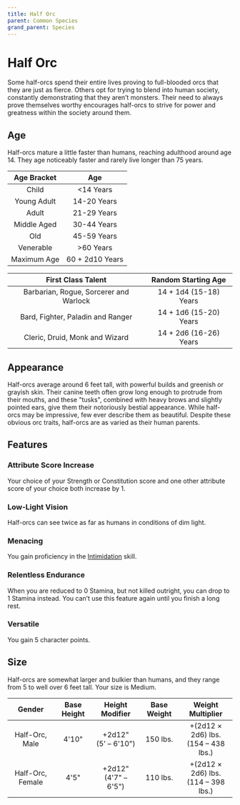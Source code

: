 ```yaml
---
title: Half Orc
parent: Common Species
grand_parent: Species
---
```


# Half Orc
Some half-orcs spend their entire lives proving to full-blooded orcs that they are just as fierce. Others opt for trying to blend into human society, constantly demonstrating that they aren’t monsters. Their need to always prove themselves worthy encourages half-orcs to strive for power and greatness within the society around them.

## Age
Half-orcs mature a little faster than humans, reaching adulthood around age 14. They age noticeably faster and rarely live longer than 75 years.

| Age Bracket | Age |
|:-----------:|:---:|
| Child       | <14 Years       |
| Young Adult | 14-20 Years     |
| Adult       | 21-29 Years     |
| Middle Aged | 30-44 Years     |
| Old         | 45-59 Years     |
| Venerable   | >60 Years       |
| Maximum Age | 60 + 2d10 Years |

| First Class Talent | Random Starting Age |
|:------------------:|:-------------------:|
| Barbarian, Rogue, Sorcerer and Warlock | 14 + 1d4 (15-18) Years |
| Bard, Fighter, Paladin and Ranger      | 14 + 1d6 (15-20) Years |
| Cleric, Druid, Monk and Wizard         | 14 + 2d6 (16-26) Years |

## Appearance
Half-orcs average around 6 feet tall, with powerful builds and greenish or grayish skin. Their canine teeth often grow long enough to protrude from their mouths, and these "tusks", combined with heavy brows and slightly pointed ears, give them their notoriously bestial appearance. While half-orcs may be impressive, few ever describe them as beautiful. Despite these obvious orc traits, half-orcs are as varied as their human parents.

## Features

### Attribute Score Increase
Your choice of your Strength or Constitution score and one other attribute score of your choice both increase by 1.

### Low-Light Vision
Half-orcs can see twice as far as humans in conditions of dim light.

### Menacing
You gain proficiency in the [Intimidation](https://stormchaserroleplaying.com/stormchaserRPG/Skills/Intimidation/) skill.

### Relentless Endurance
When you are reduced to 0 Stamina, but not killed outright, you can drop to 1 Stamina instead. You can’t use this feature again until you finish a long rest.

### Versatile
You gain 5 character points.

## Size
Half-orcs are somewhat larger and bulkier than humans, and they range from 5 to well over 6 feet tall. Your size is Medium.

| Gender | Base Height | Height Modifier | Base Weight | Weight Multiplier |
|:------:|:-----------:|:---------------:|:-----------:|:-----------------:|
| Half-Orc, Male   | 4'10" | +2d12"<br>(5' – 6'10")  | 150 lbs. | +(2d12 × 2d6) lbs.<br>(154 – 438 lbs.) |
| Half-Orc, Female | 4'5"  | +2d12"<br>(4'7" – 6'5") | 110 lbs. | +(2d12 × 2d6) lbs.<br>(114 – 398 lbs.) |
